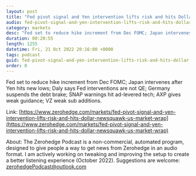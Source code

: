 ```yaml
---
layout: post
title: "Fed pivot signal and Yen intervention lifts risk and hits Dollar - Newsquawk US Market Wrap"
audio: fed-pivot-signal-and-yen-intervention-lifts-risk-and-hits-dollar-newsquawk-us-market-wrap-0
category: markets
desc: "Fed set to reduce hike increment from Dec FOMC; Japan intervenes after Yen hits new lows; Daly says Fed interventions are not QE; Germany suspends the debt brake; SNAP warnings hit ad-levered tech; AXP gives weak guidance; VZ weak sub additions."
duration: 00:20:55
length: 1255
datetime: Fri, 21 Oct 2022 20:16:00 +0000
tags: podcast
guid: fed-pivot-signal-and-yen-intervention-lifts-risk-and-hits-dollar-newsquawk-us-market-wrap-0
order: 0
---
```

Fed set to reduce hike increment from Dec FOMC; Japan intervenes after Yen hits new lows; Daly says Fed interventions are not QE; Germany suspends the debt brake; SNAP warnings hit ad-levered tech; AXP gives weak guidance; VZ weak sub additions.

Link: [https://www.zerohedge.com/markets/fed-pivot-signal-and-yen-intervention-lifts-risk-and-hits-dollar-newsquawk-us-market-wrap](https://www.zerohedge.com/markets/fed-pivot-signal-and-yen-intervention-lifts-risk-and-hits-dollar-newsquawk-us-market-wrap)

About: The Zerohedge Podcast is a non-commercial, automated program, designed to give people a way to get news from Zerohedge in an audio format.  I am actively working on tweaking and improving the setup to create a better listening experience (October 2022).  Suggestions are welcome: [zerohedgePodcast@outlook.com](mailto:zerohedgePodcast@outlook.com)